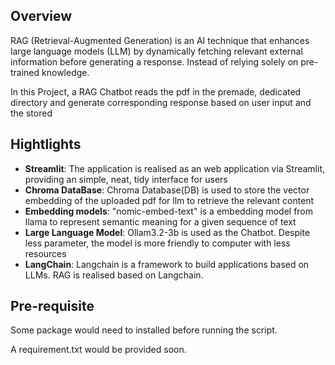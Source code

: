 ## Overview

RAG (Retrieval-Augmented Generation) is an AI technique that enhances large language models (LLM) by dynamically fetching relevant external information before generating a response. Instead of relying solely on pre-trained knowledge.

In this Project, a RAG Chatbot reads the pdf in the premade, dedicated directory and generate corresponding response based on user input and the stored 

## Hightlights

- **Streamlit**: The application is realised as an web application via Streamlit, providing an simple, neat, tidy interface for users
- **Chroma DataBase**: Chroma Database(DB) is used to store the vector embedding of the uploaded pdf for llm to retrieve the relevant content
- **Embedding models**: "nomic-embed-text" is a embedding model from llama to represent semantic meaning for a given sequence of text
- **Large Language Model**: Ollam3.2-3b is used as the Chatbot. Despite less parameter, the model is more friendly to computer with less resources
- **LangChain**: Langchain is a framework to build applications based on LLMs. RAG is realised based on Langchain.

## Pre-requisite

Some package would need to installed before running the script.

A requirement.txt would be provided soon.

